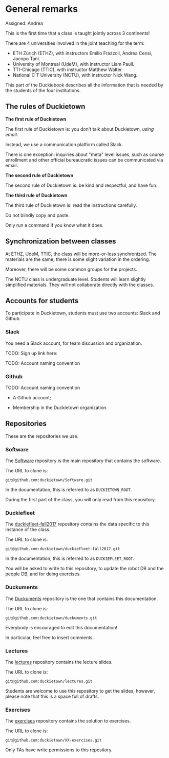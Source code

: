 # General remarks

Assigned: Andrea

This is the first time that a class is taught jointly across 3 continents!

There are 4 universities involved in the joint teaching for the term:

- ETH Zürich (ETHZ), with instructors Emilio Frazzoli, Andrea Censi, Jacopo Tani.
- University of Montreal (UdeM), with instructor Liam Paull.
- TTI-Chicago (TTIC), with instructor Matthew Walter.
- National C T University (NCTU), with instructor Nick Wang.

This part of the Duckiebook describes all the information that is needed
by the students of the four institutions.


## The rules of Duckietown

**The first rule of Duckietown**

The first rule of Duckietown is: you don't talk about Duckietown, *using email*.

Instead, we use a communication platform called Slack.

There is one exception: inquiries about "meta" level issues, such as course
enrollment and other official bureaucratic issues can be communicated via email.

**The second rule of Duckietown**

The second rule of Duckietown is: be kind and respectful, and have
fun.

**The third rule of Duckietown**

The third rule of Duckietown is: read the instructions carefully.

Do not blindly copy and paste.

Only run a command if you know what it does.


## Synchronization between classes

At ETHZ, UdeM, TTIC, the class will be more-or-less synchronized. The materials
are the same; there is some slight variation in the ordering.

Moreover, there will be some common groups for the projects.

The NCTU class is undergraduate level. Students will learn slightly simplified materials. They will not collaborate directly with the classes.


## Accounts for students

To participate in Duckietown, students must use two accounts: Slack
and Github.

### Slack

You need a Slack account, for team discussion and organization.

TODO: Sign up link here:

TODO: Account naming convention

### Github

TODO: Account naming convention

- A Github account;

- Membership in the Duckietown organization.


## Repositories

These are the repositories we use.

### Software

The [Software](http://github.com/duckietown/Software) repository
is the main repository that contains the software.

The URL to clone is:

    git@github.com:duckietown/Software.git

In the documentation, this is referred to as `DUCKIETOWN_ROOT`.

During the first part of the class, you will only read from this repository.

### Duckiefleet

The [duckiefleet-fall2017](http://github.com/duckietown/duckiefleet-fall2017)
repository contains the data specific to this instance of the class.

The URL to clone is:

    git@github.com:duckietown/duckiefleet-fall2017.git

In the documentation, this is referred to as `DUCKIEFLEET_ROOT`.

You will be asked to write to this repository, to update the robot DB
and the people DB, and for doing exercises.

### Duckuments

The [Duckuments](http://github.com/duckietown/duckuments) repository
is the one that contains this documentation.

The URL to clone is:

    git@github.com:duckietown/duckuments.git

Everybody is encouraged to edit this documentation!

In particular, feel free to insert comments.


### Lectures

The [lectures](http://github.com/duckietown/lectures) repository
contains the lecture slides.

The URL to clone is:

    git@github.com:duckietown/lectures.git

Students are welcome to use this repository to get the slides,
however, please note that this is a space full of drafts.


### Exercises

The [exercises](http://github.com/duckietown/XX-exercises) repository
contains the solution to exercises.

The URL to clone is:

    git@github.com:duckietown/XX-exercises.git

Only TAs have write permissions to this repository.


<!--
## Other accounts for organizers

### Vimeo

### Facebook

### Duckietown-teaching
-->
